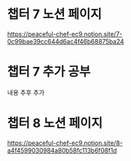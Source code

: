 # 챕터 7 노션 페이지
https://peaceful-chef-ec9.notion.site/7-0c99bae39cc644d6ac4f46b68875ba24

# 챕터 7 추가 공부
내용 추후 추가

# 챕터 8 노션 페이지
https://peaceful-chef-ec9.notion.site/8-a4f4599030984a80b58fc113b6f08f1d